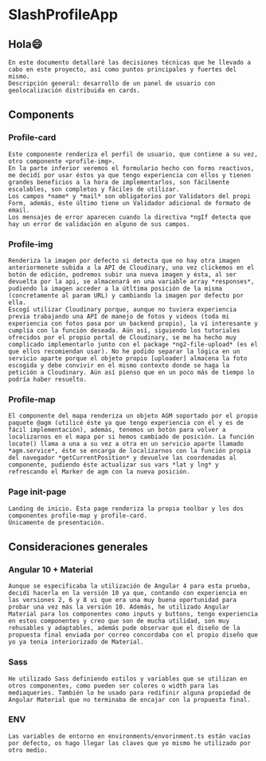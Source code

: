 # SlashProfileApp

## Hola😄
    En este documento detallaré las decisiones técnicas que he llevado a cabo en este proyecto, así como puntos principales y fuertes del mismo.
    Descripción general: desarrollo de un panel de usuario con geolocalización distribuida en cards.

## Components
### Profile-card
    Este componente renderiza el perfil de usuario, que contiene a su vez, otro componente <profile-img>.
    En la parte inferior veremos el formulario hecho con forms reactivos, me decidí por usar éstos ya que tengo experiencia con ellos y tienen grandes beneficios a la hora de implementarlos, son fácilmente escalables, son completos y fáciles de utilizar.
    Los campos *name* y *mail* son obligatorios por Validators del propi Form, además, éste último tiene un Validador adicional de formato de email.
    Los mensajes de error aparecen cuando la directiva *ngIf detecta que hay un error de validación en alguno de sus campos.

### Profile-img
    Renderiza la imagen por defecto si detecta que no hay otra imagen anteriormenete subida a la API de Cloudinary, una vez clickemos en el botón de edición, podremos subir una nueva imagen y ésta, al ser devuelta por la api, se almacenará en una variable array *responses*, pudiendo la imagen acceder a la útltima posición de la misma (concretamente al param URL) y cambiando la imagen por defecto por ella.
    Escogí utilizar Cloudinary porque, aunque no tuviera experiencia previa trabajando una API de manejo de fotos y videos (toda mi experiencia con fotos pasa por un backend propio), la ví interesante y cumplía con la función deseada. Aún así, siguiendo los tutoriales ofrecidos por el propio portal de Cloudinary, se me ha hecho muy complicado implementarlo junto con el package *ng2-file-upload* (es el que ellos recomiendan usar). No he podido separar la lógica en un servicio aparte porque el objeto propio [uploader] almacena la foto escogida y debe convivir en el mismo contexto donde se haga la petición a Cloudinary. Aún así pienso que en un poco más de tiempo lo podría haber resuelto.

### Profile-map
    El componente del mapa renderiza un objeto AGM soportado por el propio paquete @agm (utilicé éste ya que tengo experiencia con él y es de fácil implementación), además, tenemos un botón para volver a localizarnos en el mapa por si hemos cambiado de posición. La función locate() llama a una a su vez a otra en un servicio aparte llamado *agm.service*, éste se encarga de localizarnos con la función propia del navegador *getCurrentPosition* y devuelve las coordenadas al componente, pudiendo éste actualizar sus vars *lat y lng* y refrescando el Marker de agm con la nueva posición.

### Page init-page
    Landing de inicio. Ésta page renderiza la propia toolbar y los dos componentes profile-map y profile-card.
    Únicamente de presentación.

## Consideraciones generales

### Angular 10 + Material
    Aunque se especificaba la utilización de Angular 4 para esta prueba, decidí hacerla en la versión 10 ya que, contando con experiencia en las versiones 2, 6 y 8 vi que era una muy buena oportunidad para probar una vez más la versión 10. Además, he utilizado Angular Material para los componentes como inputs y buttons, tengo experiencia en estos componentes y creo que son de mucha utilidad, son muy rehusables y adaptables, además pude observar que el diseño de la propuesta final enviada por correo concordaba con el propio diseño que yo ya tenia interiorizado de Material.
    
### Sass
    He utilizado Sass definiendo estilos y variables que se utilizan en otros componentes, como pueden ser colores o width para las mediaqueries. También lo he usado para redifinir alguna propiedad de Angular Material que no terminaba de encajar con la propuesta final.

### ENV
    Las variables de entorno en environments/envorinment.ts están vacías por defecto, os hago llegar las claves que yo mismo he utilizado por otro medio.
